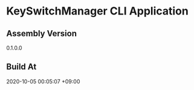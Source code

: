 KeySwitchManager CLI Application
==============================

## Assembly Version

0.1.0.0

## Build At

2020-10-05 00:05:07 +09:00
